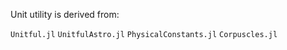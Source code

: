 

Unit utility is derived from:

`Unitful.jl`
`UnitfulAstro.jl`
`PhysicalConstants.jl`
`Corpuscles.jl`




